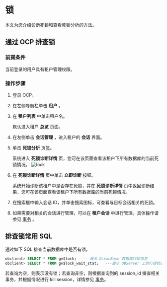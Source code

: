 锁 
======================

本文为您介绍诊断死锁和查看死锁分析的方法。

通过 OCP 排查锁 
-------------------------------

### 前提条件 

当前登录的用户具有租户管理权限。

### 操作步骤 

1. 登录 OCP。

   

2. 在左侧导航栏单击 **租户** 。

   

3. 在 **租户列表** 中单击租户名。

   默认进入租户 **总览** 页面。
   

4. 在左侧单击 **会话管理** ，进入租户的 **会话** 界面。

   

5. 单击 **死锁分析** 页签。

   系统进入 **死锁诊断详情** 页，您可在该页面查看该租户下所有数据库的当前死锁情况。
   ![lock](http://icms-x-dita.oss-cn-zhangjiakou.aliyuncs.com/xdita-output/zh-CN/task15594633/images/p358820.png?Expires=7258148258&OSSAccessKeyId=LTAIJfoPL6wmrirR&Signature=KDfFgOnKWRhuTKDQLTnSkp%2B6%2BQY%3D)

6. 在 **死锁诊断详情** 页中单击 **立即诊断** 按钮。

   系统开始诊断该租户中是否存在死锁，并在 **死锁诊断详情** 页中返回诊断结果，您可在该页面查看该租户下所有数据库的当前死锁情况。
   

7. 在搜索框中输入会话 ID，并单击搜索图标，可查看与目标会话相关的死锁。

   

8. 如果需要对相关的会话进行管理，可以在 **租户会话** 中进行管理。具体操作请参见 [事务](t2120807.html#topic-2120807) 。

   




排查锁常用 SQL 
------------------------------

通过如下 SQL 排查当前数据库中是否有锁。

```sql
obclient> SELECT * FROM gv$lock;   ---展示 OceanBase 数据库行锁信息
obclient> SELECT * FROM gv$lock_wait_stat;   ---展示 OBServer 上的行锁状态
```



若查询为空，则表示没有锁；若查询非空，则根据查询到的 session_id 排查相关事务，并根据情况进行 kill session，详情参见 [事务](t2120807.html#topic-2120807)。

